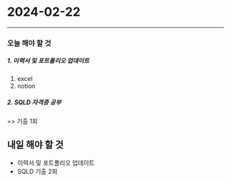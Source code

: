 # 2024-02-22

---

### 오늘 해야 할 것

##### 1. 이력서 및 포트폴리오 업데이트

1. excel
2. notion

##### 2. SQLD 자격증 공부

=> 기출 1회

## 내일 해야 할 것

- 이력서 및 포트폴리오 업데이트
- SQLD 기출 2회
